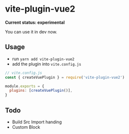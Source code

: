 # vite-plugin-vue2
**Current status: experimental**

You can use it in dev now.

## Usage

- run `yarn add vite-plugin-vue2`
- add the plugin into `vite.config.js`
``` js
// vite.config.js
const { createVuePlugin } = require('vite-plugin-vue2')

module.exports = {
  plugins: [createVuePlugin()],
}
```

## Todo

- Build Src Import handing
- Custom Block
